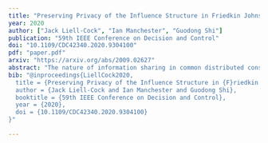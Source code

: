```yaml
---
title: "Preserving Privacy of the Influence Structure in Friedkin Johnsen Systems"
year: 2020
author: ["Jack Liell-Cock", "Ian Manchester", "Guodong Shi"]
publication: "59th IEEE Conference on Decision and Control"
doi: "10.1109/CDC42340.2020.9304100"
pdf: "paper.pdf"
arxiv: "https://arxiv.org/abs/2009.02627"
abstract: "The nature of information sharing in common distributed consensus algorithms permits network eavesdroppers to expose sensitive system information. An important parameter within distributed systems, often neglected under the scope of privacy preservation, is the influence structure W the weighting each agent places on the sources of their opinion pool. This paper proposes a local (i.e. computed individually by each agent), time varying mask to prevent the discovery of the influence structure by an external observer with access to the entire information flow, network knowledge and mask formulation. This result is produced through the auxiliary demonstration of the preserved stability of a Friedkin-Johnsen system under a set of generalised conditions. The mask is developed under these constraints and involves perturbing the influence structure by decaying pseudonoise. This paper provides the information matrix of the best influence structure estimate by an eavesdropper lacking a priori knowledge and uses stochastic simulations to analyse the performance of the mask against ranging system hyperparameters."
bib: "@inproceedings{LiellCock2020,
  title = {Preserving Privacy of the Influence Structure in {F}riedkin {J}ohnsen Systems},
  author = {Jack Liell-Cock and Ian Manchester and Guodong Shi},
  booktitle = {59th IEEE Conference on Decision and Control},
  year = {2020},
  doi = {10.1109/CDC42340.2020.9304100}
}"

---
```


